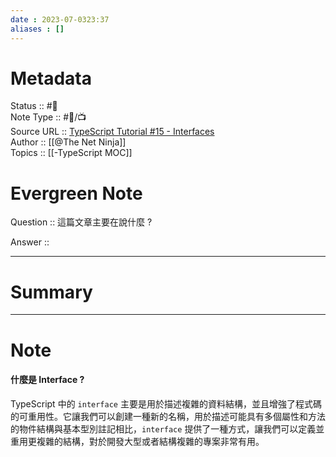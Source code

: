 ```yaml
---
date : 2023-07-0323:37
aliases : []
---
```

# Metadata
Status :: #🌱 <br>
Note Type :: #📨/📺 <br>
Source URL :: [TypeScript Tutorial #15 - Interfaces](https://youtu.be/VbW6vWTaHOY)<br>
Author :: [[@The Net Ninja]]<br>
Topics :: [[-TypeScript MOC]]  <br>

# Evergreen Note

Question :: 這篇文章主要在說什麼 ?

Answer ::

---

# Summary 

---

# Note
#### 什麼是 Interface ?
TypeScript 中的 `interface` 主要是用於描述複雜的資料結構，並且增強了程式碼的可重用性。它讓我們可以創建一種新的名稱，用於描述可能具有多個屬性和方法的物件結構與基本型別註記相比，`interface` 提供了一種方式，讓我們可以定義並重用更複雜的結構，對於開發大型或者結構複雜的專案非常有用。
